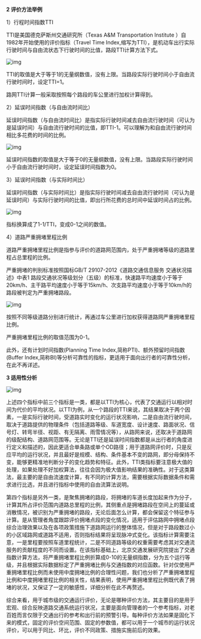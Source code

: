 **2 评价方法举例**

1）行程时间指数TTI

TTI是美国德克萨斯州交通研究所（Texas A&M Transportation Institute  ）自1982年开始使用的评价指标（Travel Time  Index,缩写为TTI），是机动车出行实际行驶时间与自由流状态下行驶时间的比值，路段TTI计算方法下式。

![img](http://5b0988e595225.cdn.sohucs.com/images/20190720/1ebe825e41eb4931ad0352d1f5628fe0.png)

TTI的取值是大于等于1的无量纲数值，没有上限。当路段实际行驶时间小于自由流行驶时间时，设定TTI=1。

路网TTI计算一般采取按照每个路段的车公里进行加权计算得到。

2）延误时间指数（与自由流时间比）

延误时间指数（与自由流时间比）是指实际行驶时间减去自由流行驶时间（可认为是延误时间）与自由流行驶时间的比值，即TTI-1。可以理解为和自由流行驶时间相比多花费的时间的比例。

![img](http://5b0988e595225.cdn.sohucs.com/images/20190720/fc6119ee78ea45e4857fb55ea21cb2f1.png)

延误时间指数的取值是大于等于0的无量纲数值，没有上限。当路段实际行驶时间小于自由流行驶时间时，设定延误时间指数为0。

3）延误时间指数（与实际时间比）

延误时间指数（与实际时间比）是指实际行驶时间减去自由流行驶时间（可认为是延误时间）与实际行驶时间的比值，即出行所花费的总时间中延误时间占的比例。

![img](http://5b0988e595225.cdn.sohucs.com/images/20190720/329266eebbe34069ab7e606a96cf9588.png)

指标换算成了1-1/TTI，变成0-1之间的数值。

4）道路严重拥堵里程比例

道路严重拥堵里程比例是指参与评价的道路网范围内，处于严重拥堵等级的道路里程占总里程的比例。

严重拥堵的判别标准按照国标GB/T 29107-2012《道路交通信息服务 交通状况描述》中表1  路段交通状况等级划分（五级）的标准，快速路平均速度小于等于20km/h、主干路平均速度小于等于15km/h、次支路平均速度小于等于10km/h的路段被判定为严重拥堵路段。

![img](http://5b0988e595225.cdn.sohucs.com/images/20190720/0475f288ab564b4399a6ec885f2badd1.png)

按照不同等级道路分别进行统计，再通过车公里进行加权获得道路网严重拥堵里程比例。

严重拥堵里程比例的取值范围为0-1。

此外，还有计划时间指数(Planning Time Index,简称PTI)、额外预留时间指数(Buffer Index,简称BI)等分析可靠性的指标，更适用于面向出行者的可靠性分析，在此不再详述。

**3 适用性分析**

![img](http://5b0988e595225.cdn.sohucs.com/images/20190720/5af1147459b94022aeeda6272a3dd503.png)

上述四个指标中前三个指标是一类，都是以TTI为核心，代表了交通运行以相对时间为代价的平均状况。以TTI为例，从一个路段的TTI来说，其结果取决于两个因素，一是实际行驶时间，受道路实时变化的运行状况影响，二是自由流行驶时间，取决于道路提供的物理条件（包括道路等级、车道宽度、设计速度、路面状况、信号灯、转弯半径、视距、有无隔离、雨雪情况等），从路网来说，还取决于道路网的级配结构、道路网范围等。无论是TTI还是延误时间指数都是从出行者的角度进行定义和描述的，因此更适合单条路或单个OD路径；用于道路网评价时，只是反应平均的运行状况，并且最好是规模、结构、条件基本不变的路网，即分母保持不变，能够更精准地判断分子的变化趋势和特征。此外，TTI类指标要注意极大值的处理，如果处理不好加权算法，往往会因为极大值影响结果的准确性。对于这类算法，最主要的是自由流速度计算，有不同的计算方法，需要根据实际数据条件和需求进行比选，并且进行指标中使用的自由流算法说明。

第四个指标是另外一类，是聚焦拥堵的路段，将拥堵的车道长度加起来作为分子，计算其所占评价范围内道路总里程的比例，其侧重点是拥堵路段在空间上的蔓延或消散情况，被识别为严重拥堵的路段，无论后面怎么计算，都会保留这个特征参与计算。是从管理者角度跟踪评价拥堵点段的变化情况，适用于评估路网中拥堵点段综合治理效果以及在各项政策措施下道路网运行的整体情况，但是对于路段数过小的小区域路网或道路不适用，否则指标结果将呈现脉冲式变化。该指标计算需要注意，一是里程要按照车道里程统计，二是不同道路等级的权重需要考虑其对交通流服务的贡献程度的不同而设置。在该指标基础上，北京交通发展研究院提出了交通指数计算方法，将严重拥堵里程比例折算成0-10的无量纲指数，分为五个运行等级，并且根据实际数据标定了严重拥堵比例与交通指数的对应函数。针对仅使用严重拥堵里程比例而未使用中度拥堵比例的合理性问题，我们也分析了严重拥堵里程比例和中度拥堵里程比例的相关性，结果表明，使用严重拥堵里程比例既代表了拥堵的状况，又保证了一定的敏感性，详细分析在此不再赘述。

综合来看，用于城市级的交通运行评价，无论是哪种评价方法，其主要目的是用于宏观、综合反映道路交通系统运行状况，主要是面向管理者的一个参考指标，对老百姓而言仅限于交通出行的参考和出行前的预警引导。每种评价方法如果是固化下来的模式，固定的评价空间范围、固定的参数值，都可以用于一个城市的运行状况评价，可以用于同比、环比，评价不同政策、措施实施前后的效果。